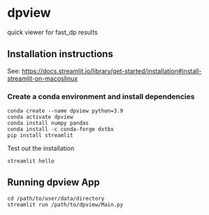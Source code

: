 # dpview
quick viewer for fast_dp results

## Installation instructions

See: https://docs.streamlit.io/library/get-started/installation#install-streamlit-on-macoslinux

### Create a conda environment and install dependencies

```
conda create --name dpview python=3.9
conda activate dpview
conda install numpy pandas
conda install -c conda-forge dxtbx
pip install streamlit
```

Test out the installation

```
streamlit hello
```

## Running dpview App

```
cd /path/to/user/data/directory
streamlit run /path/to/dpview/Main.py
```
